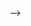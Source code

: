 <!-- ---
layout: archive
title: "CV"
permalink: /cv/
author_profile: true
redirect_from:
  - /resume
---

{% include base_path %}

Education
======
* **M.Eng. in Computer Technology at Shanghai Jiao Tong University, 2020.9 - 2023.3**
* **B.Eng. in Computer Science at Shanghai Jiao Tong University, 2016.9 - 2020.6**
<!-- * Ph.D in Version Control Theory, GitHub University, 2018 (expected) -->
<!-- 
Work Experience
====== --> -->
<!-- * Summer 2015: Research Assistant
  * Github University
  * Duties included: Tagging issues
  * Supervisor: Professor Git

* Fall 2015: Research Assistant
  * Github University
  * Duties included: Merging pull requests
  * Supervisor: Professor Hub -->

<!-- * **Graduate Technical Intern, 2020.10 - 2023.3**
  * Intel Asia-Pacific Research and Development Ltd., Shanghai, P. R. China

* **Student Developer, 2021.5 - 2021.9**
  * Google Summer of Code 2021
  * Project: Accelerate OpenCV.js DNN via WebNN (merged to OpenCV: [link](https://github.com/opencv/opencv/pull/20406))
  * Supervisor: Ningxin Hu

Publications
======
  <ul>{% for post in site.publications %}
    {% include archive-single-cv.html %}
  {% endfor %}</ul>

Awards
======
* **Shanghai Outstanding Graduate**. **2023.3**
* **National Scholarship for Graduate Students** (Top 0.2% Nationwide). **2021.12**

Talks
======
  <ul>{% for post in site.talks %}
    {% include archive-single-talk-cv.html %}
  {% endfor %}</ul> -->
  
<!-- Teaching
======
  <ul>{% for post in site.teaching %}
    {% include archive-single-cv.html %}
  {% endfor %}</ul>
  
Service and leadership
======
* Currently signed in to 43 different slack teams -->
